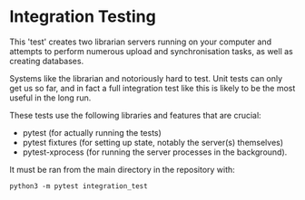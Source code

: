 Integration Testing
===================

This 'test' creates two librarian servers running on your computer and attempts to
perform numerous upload and synchronisation tasks, as well as creating databases.

Systems like the librarian and notoriously hard to test. Unit tests can only get us
so far, and in fact a full integration test like this is likely to be the most
useful in the long run.

These tests use the following libraries and features that are crucial:

- pytest (for actually running the tests)
- pytest fixtures (for setting up state, notably the server(s) themselves)
- pytest-xprocess (for running the server processes in the background).

It must be ran from the main directory in the repository with:

```
python3 -m pytest integration_test
```